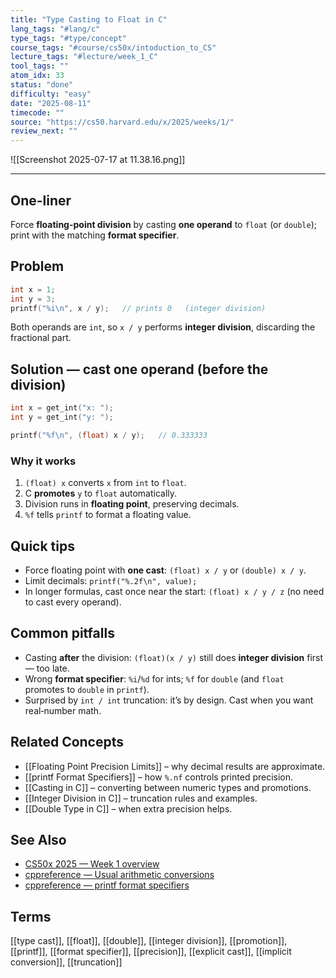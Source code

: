 ```yaml
---
title: "Type Casting to Float in C"  
lang_tags: "#lang/c"
type_tags: "#type/concept"
course_tags: "#course/cs50x/intoduction_to_CS"
lecture_tags: "#lecture/week_1_C"
tool_tags: ""
atom_idx: 33
status: "done"
difficulty: "easy"
date: "2025-08-11"
timecode: ""
source: "https://cs50.harvard.edu/x/2025/weeks/1/"
review_next: ""
---
```


![[Screenshot 2025-07-17 at 11.38.16.png]]

---

## **One-liner**

Force **floating-point division** by casting **one operand** to `float` (or `double`); print with the matching **format specifier**.

## Problem

```c
int x = 1;
int y = 3;
printf("%i\n", x / y);   // prints 0   (integer division)
```
Both operands are `int`, so `x / y` performs **integer division**, discarding the fractional part.

## Solution — cast one operand (before the division)

```c
int x = get_int("x: ");
int y = get_int("y: ");

printf("%f\n", (float) x / y);   // 0.333333
```

### Why it works

1. `(float) x` converts `x` from `int` to `float`.  
2. C **promotes** `y` to `float` automatically.  
3. Division runs in **floating point**, preserving decimals.  
4. `%f` tells `printf` to format a floating value.

## Quick tips

- Force floating point with **one cast**: `(float) x / y` or `(double) x / y`.  
- Limit decimals: `printf("%.2f\n", value);`  
- In longer formulas, cast once near the start: `(float) x / y / z` (no need to cast every operand).

## Common pitfalls

- Casting **after** the division: `(float)(x / y)` still does **integer division** first — too late.  
- Wrong **format specifier**: `%i`/`%d` for ints; `%f` for `double` (and `float` promotes to `double` in `printf`).  
- Surprised by `int / int` truncation: it’s by design. Cast when you want real‑number math.

## Related Concepts

- [[Floating Point Precision Limits]] – why decimal results are approximate.  
- [[printf Format Specifiers]] – how `%.nf` controls printed precision.  
- [[Casting in C]] – converting between numeric types and promotions.  
- [[Integer Division in C]] – truncation rules and examples.  
- [[Double Type in C]] – when extra precision helps.

## See Also

- [CS50x 2025 — Week 1 overview](https://cs50.harvard.edu/x/2025/weeks/1/)  
- [cppreference — Usual arithmetic conversions](https://en.cppreference.com/w/c/language/conversion#Usual_arithmetic_conversions)  
- [cppreference — printf format specifiers](https://en.cppreference.com/w/c/io/fprintf)

## Terms

[[type cast]], [[float]], [[double]], [[integer division]], [[promotion]], [[printf]], [[format specifier]], [[precision]], [[explicit cast]], [[implicit conversion]], [[truncation]]
